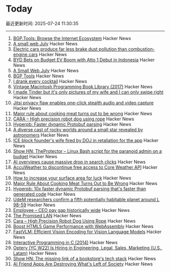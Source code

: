 # Today

最近更新时间: 2025-07-24 11:30:35

--- 
1. [BGP.Tools: Browse the Internet Ecosystem](https://bgp.tools/) Hacker News
2. [A small web July](https://smallcypress.bearblog.dev/a-small-web-july/) Hacker News
3. [Electric cars produce far less brake dust pollution than combustion-engine cars](https://modernengineeringmarvels.com/2025/07/22/surprising-science-how-electric-cars-quietly-transform-urban-air/) Hacker News
4. [BYD Bets on Budget EV Boom with Atto 1 Debut in Indonesia](https://jakartaglobe.id/business/byd-bets-on-budget-ev-boom-with-atto-1-debut-in-indonesia) Hacker News
5. [A Small Web July](https://smallcypress.bearblog.dev/a-small-web-july/) Hacker News
6. [BGP Tools](https://bgp.tools/) Hacker News
7. [I drank every cocktail](https://aaronson.org/blog/i-drank-every-cocktail) Hacker News
8. [Vintage Macintosh Programming Book Library (2017)](https://vintageapple.org/macprogramming/index_year.html) Hacker News
9. [I made Tinder but it's only pictures of my wife and I can only swipe right](https://trytender.app/) Hacker News
10. [Jitsi privacy flaw enables one-click stealth audio and video capture](https://zimzi.substack.com/p/jitsi-privacy-flaw-that-enables-one) Hacker News
11. [Major rule about cooking meat turns out to be wrong](https://www.seriouseats.com/meat-resting-science-11776272) Hacker News
12. [CARA – High precision robot dog using rope](https://www.aaedmusa.com/projects/cara) Hacker News
13. [Hyperpb: Faster dynamic Protobuf parsing](https://buf.build/blog/hyperpb) Hacker News
14. [A diverse cast of rocky worlds around a small star revealed by astronomers](https://nouvelles.umontreal.ca/en/article/2025/07/22/a-udem-team-confirms-a-fifth-potentially-habitable-planet-around-l-98-59-a-red-dwarf-35-l/) Hacker News
15. [ICE block founder's wife fired by DOJ in retaliation for the app](https://www.newsweek.com/iceblock-app-founder-wife-fired-doj-carolyn-feinstein-2102214) Hacker News
16. [Show HN: TheProtector – Linux Bash script for the paranoid admin on a budget](https://github.com/IHATEGIVINGAUSERNAME/theProtector) Hacker News
17. [AI overviews cause massive drop in search clicks](https://arstechnica.com/ai/2025/07/research-shows-google-ai-overviews-reduce-website-clicks-by-almost-half/) Hacker News
18. [AccuWeather to discontinue free access to Core Weather API](https://developer.accuweather.com/new-portal) Hacker News
19. [How to increase your surface area for luck](https://usefulfictions.substack.com/p/how-to-increase-your-surface-area) Hacker News
20. [Major Rule About Cooking Meat Turns Out to Be Wrong](https://www.seriouseats.com/meat-resting-science-11776272) Hacker News
21. [Hyperpb: 10x faster dynamic Protobuf parsing that's faster than generated code](https://buf.build/blog/hyperpb) Hacker News
22. [UdeM researchers confirm a fifth potentially habitable planet around L 98-59](https://nouvelles.umontreal.ca/en/article/2025/07/22/a-udem-team-confirms-a-fifth-potentially-habitable-planet-around-l-98-59-a-red-dwarf-35-l/) Hacker News
23. [Employee – CEO pay gap historically wide](https://www.cnn.com/2025/07/23/business/afl-cio-executive-paywatch-report) Hacker News
24. [The Promised LAN](https://tpl.house/) Hacker News
25. [Cara – High Precision Robot Dog Using Rope](https://www.aaedmusa.com/projects/cara) Hacker News
26. [Boost HTML5 Game Performance with WebAssembly](https://playgama.com/blog/general/boost-html5-game-performance-with-webassembly/) Hacker News
27. [FastVLM: Efficient Vision Encoding for Vision Language Models](https://machinelearning.apple.com/research/fast-vision-language-models) Hacker News
28. [Interactive Programming in C (2014)](https://nullprogram.com/blog/2014/12/23/) Hacker News
29. [Optery (YC W22) Is Hiring in Engineering, Legal, Sales, Marketing (U.S., Latam)](https://www.optery.com/careers/) Hacker News
30. [Show HN: The missing link of a bookstore's tech stack](https://bookhead.net/) Hacker News
31. [AI Friend Apps Are Destroying What's Left of Society](https://www.currentaffairs.org/news/ai-friend-apps-are-destroying-whats-left-of-society) Hacker News
